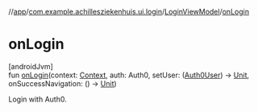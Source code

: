 //[app](../../../index.md)/[com.example.achillesziekenhuis.ui.login](../index.md)/[LoginViewModel](index.md)/[onLogin](on-login.md)

# onLogin

[androidJvm]\
fun [onLogin](on-login.md)(context: [Context](https://developer.android.com/reference/kotlin/android/content/Context.html), auth: Auth0, setUser: ([Auth0User](../../com.example.achillesziekenhuis.model/-auth0-user/index.md)) -&gt; [Unit](https://kotlinlang.org/api/latest/jvm/stdlib/kotlin/-unit/index.html), onSuccessNavigation: () -&gt; [Unit](https://kotlinlang.org/api/latest/jvm/stdlib/kotlin/-unit/index.html))

Login with Auth0.
